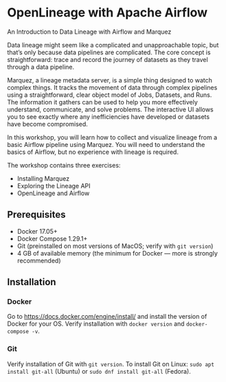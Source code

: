 # OpenLineage with Apache Airflow

An Introduction to Data Lineage with Airflow and Marquez

Data lineage might seem like a complicated and unapproachable topic, but that’s only because data pipelines are complicated. The core concept is straightforward: trace and record the journey of datasets as they travel through a data pipeline.

Marquez, a lineage metadata server, is a simple thing designed to watch complex things. It tracks the movement of data through complex pipelines using a straightforward, clear object model of Jobs, Datasets, and Runs. The information it gathers can be used to help you more effectively understand, communicate, and solve problems. The interactive UI allows you to see exactly where any inefficiencies have developed or datasets have become compromised.

In this workshop, you will learn how to collect and visualize lineage from a basic Airflow pipeline using Marquez. You will need to understand the basics of Airflow, but no experience with lineage is required.

The workshop contains three exercises:
* Installing Marquez
* Exploring the Lineage API
* OpenLineage and Airflow

## Prerequisites

* Docker 17.05+
* Docker Compose 1.29.1+
* Git (preinstalled on most versions of MacOS; verify with `git version`)
* 4 GB of available memory (the minimum for Docker — more is strongly recommended)

## Installation

### Docker

Go to https://docs.docker.com/engine/install/ and install the version of Docker for your OS.
Verify installation with `docker version` and `docker-compose -v`.

### Git

Verify installation of Git with `git version`. 
To install Git on Linux: `sudo apt install git-all` (Ubuntu) or `sudo dnf install git-all` (Fedora).


